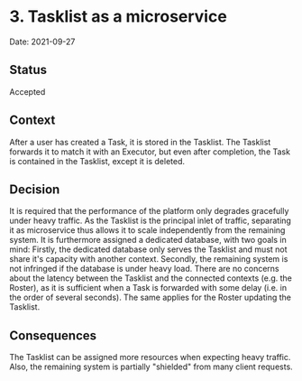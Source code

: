 # 3. Tasklist as a microservice

Date: 2021-09-27

## Status

Accepted

## Context

After a user has created a Task, it is stored in the Tasklist. The Tasklist forwards it to match it with an Executor, but even after completion, the Task is contained in the Tasklist, except it is deleted.

## Decision

It is required that the performance of the platform only degrades gracefully under heavy traffic. As the Tasklist is the principal inlet of traffic, separating it as microservice thus allows it to scale independently from the remaining system.
It is furthermore assigned a dedicated database, with two goals in mind: Firstly, the dedicated database only serves the Tasklist and must not share it's capacity with another context. Secondly, the remaining system is not infringed if the database is under heavy load.
There are no concerns about the latency between the Tasklist and the connected contexts (e.g. the Roster), as it is sufficient when a Task is forwarded with some delay (i.e. in the order of several seconds). The same applies for the Roster updating the Tasklist.

## Consequences

The Tasklist can be assigned more resources when expecting heavy traffic. Also, the remaining system is partially "shielded" from many client requests.